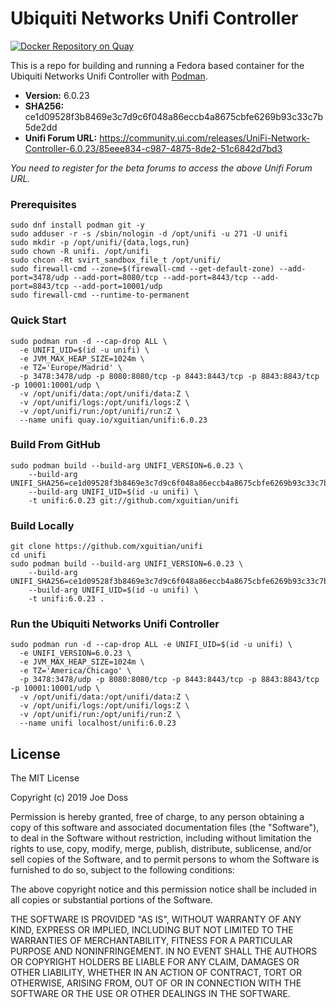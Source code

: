 # Ubiquiti Networks Unifi Controller

[![Docker Repository on Quay](https://quay.io/repository/xguitian/unifi/status "Docker Repository on Quay")](https://quay.io/repository/xguitian/unifi)

This is a repo for building and running a Fedora based container for the Ubiquiti Networks Unifi Controller with [Podman](https://github.com/containers/libpod).

- **Version:** 6.0.23
- **SHA256:** ce1d09528f3b8469e3c7d9c6f048a86eccb4a8675cbfe6269b93c33c7b5de2dd
- **Unifi Forum URL:** https://community.ui.com/releases/UniFi-Network-Controller-6.0.23/85eee834-c987-4875-8de2-51c6842d7bd3

_You need to register for the beta forums to access the above Unifi Forum URL._

### Prerequisites

```
sudo dnf install podman git -y
sudo adduser -r -s /sbin/nologin -d /opt/unifi -u 271 -U unifi
sudo mkdir -p /opt/unifi/{data,logs,run}
sudo chown -R unifi. /opt/unifi
sudo chcon -Rt svirt_sandbox_file_t /opt/unifi/
sudo firewall-cmd --zone=$(firewall-cmd --get-default-zone) --add-port=3478/udp --add-port=8080/tcp --add-port=8443/tcp --add-port=8843/tcp --add-port=10001/udp
sudo firewall-cmd --runtime-to-permanent
```

### Quick Start

```
sudo podman run -d --cap-drop ALL \
  -e UNIFI_UID=$(id -u unifi) \
  -e JVM_MAX_HEAP_SIZE=1024m \
  -e TZ='Europe/Madrid' \
  -p 3478:3478/udp -p 8080:8080/tcp -p 8443:8443/tcp -p 8843:8843/tcp -p 10001:10001/udp \
  -v /opt/unifi/data:/opt/unifi/data:Z \
  -v /opt/unifi/logs:/opt/unifi/logs:Z \
  -v /opt/unifi/run:/opt/unifi/run:Z \
  --name unifi quay.io/xguitian/unifi:6.0.23
```

### Build From GitHub

```
sudo podman build --build-arg UNIFI_VERSION=6.0.23 \
    --build-arg UNIFI_SHA256=ce1d09528f3b8469e3c7d9c6f048a86eccb4a8675cbfe6269b93c33c7b5de2dd\
    --build-arg UNIFI_UID=$(id -u unifi) \
    -t unifi:6.0.23 git://github.com/xguitian/unifi
```

### Build Locally

```
git clone https://github.com/xguitian/unifi
cd unifi
sudo podman build --build-arg UNIFI_VERSION=6.0.23 \
    --build-arg UNIFI_SHA256=ce1d09528f3b8469e3c7d9c6f048a86eccb4a8675cbfe6269b93c33c7b5de2dd\
    --build-arg UNIFI_UID=$(id -u unifi) \
    -t unifi:6.0.23 .
```

### Run the Ubiquiti Networks Unifi Controller

```
sudo podman run -d --cap-drop ALL -e UNIFI_UID=$(id -u unifi) \
  -e UNIFI_VERSION=6.0.23 \
  -e JVM_MAX_HEAP_SIZE=1024m \
  -e TZ='America/Chicago' \
  -p 3478:3478/udp -p 8080:8080/tcp -p 8443:8443/tcp -p 8843:8843/tcp -p 10001:10001/udp \
  -v /opt/unifi/data:/opt/unifi/data:Z \
  -v /opt/unifi/logs:/opt/unifi/logs:Z \
  -v /opt/unifi/run:/opt/unifi/run:Z \
  --name unifi localhost/unifi:6.0.23
```

## License

The MIT License

Copyright (c) 2019 Joe Doss

Permission is hereby granted, free of charge, to any person obtaining a copy
of this software and associated documentation files (the "Software"), to deal
in the Software without restriction, including without limitation the rights
to use, copy, modify, merge, publish, distribute, sublicense, and/or sell
copies of the Software, and to permit persons to whom the Software is
furnished to do so, subject to the following conditions:

The above copyright notice and this permission notice shall be included in
all copies or substantial portions of the Software.

THE SOFTWARE IS PROVIDED "AS IS", WITHOUT WARRANTY OF ANY KIND, EXPRESS OR
IMPLIED, INCLUDING BUT NOT LIMITED TO THE WARRANTIES OF MERCHANTABILITY,
FITNESS FOR A PARTICULAR PURPOSE AND NONINFRINGEMENT. IN NO EVENT SHALL THE
AUTHORS OR COPYRIGHT HOLDERS BE LIABLE FOR ANY CLAIM, DAMAGES OR OTHER
LIABILITY, WHETHER IN AN ACTION OF CONTRACT, TORT OR OTHERWISE, ARISING FROM,
OUT OF OR IN CONNECTION WITH THE SOFTWARE OR THE USE OR OTHER DEALINGS IN
THE SOFTWARE.
